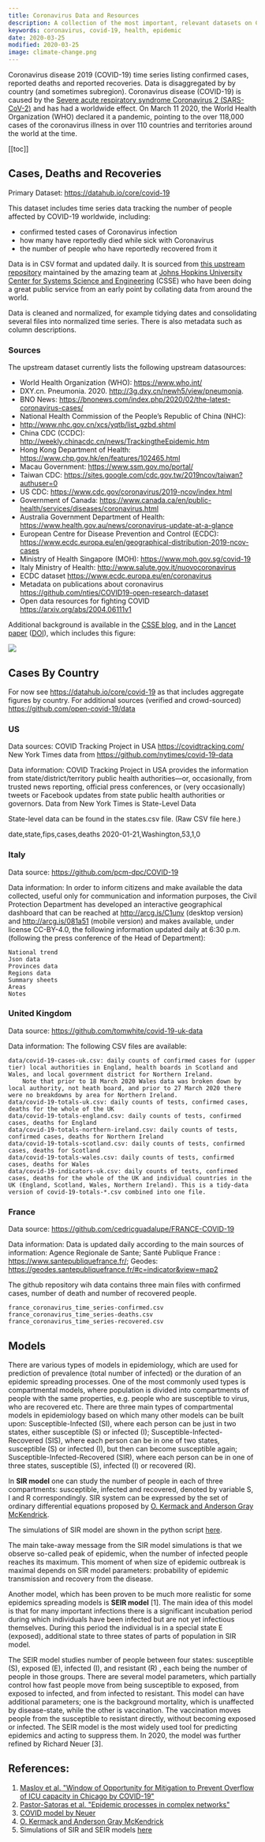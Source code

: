 ```yaml
---
title: Coronavirus Data and Resources
description: A collection of the most important, relevant datasets on Coronavirus (COVID-19) outbreak.
keywords: coronavirus, covid-19, health, epidemic
date: 2020-03-25
modified: 2020-03-25
image: climate-change.png
---
```


Coronavirus disease 2019 (COVID-19) time series listing confirmed cases, reported deaths and reported recoveries. Data is disaggregated by by country (and sometimes subregion). Coronavirus disease (COVID-19) is caused by the [Severe acute respiratory syndrome Coronavirus 2 (SARS-CoV-2)][sars2] and has had a worldwide effect. On March 11 2020, the World Health Organization (WHO) declared it a pandemic, pointing to the over 118,000 cases of the coronavirus illness in over 110 countries and territories around the world at the time.

[covid]: https://en.wikipedia.org/wiki/Coronavirus_disease_2019
[sars2]: https://en.wikipedia.org/wiki/Severe_acute_respiratory_syndrome_coronavirus_2

[[toc]]

## Cases, Deaths and Recoveries

Primary Dataset: https://datahub.io/core/covid-19

This dataset includes time series data tracking the number of people affected by COVID-19 worldwide, including:

* confirmed tested cases of Coronavirus infection
* how many have reportedly died while sick with Coronavirus
* the number of people who have reportedly recovered from it

Data is in CSV format and updated daily. It is sourced from [this upstream repository](https://github.com/CSSEGISandData/COVID-19) maintained by the amazing team at [Johns Hopkins University Center for Systems Science and Engineering](https://systems.jhu.edu/) (CSSE) who have been doing a great public service from an early point by collating data from around the world.

Data is cleaned and normalized, for example tidying dates and consolidating several files into normalized time series. There is also metadata such as column descriptions.

### Sources

The upstream dataset currently lists the following upstream datasources:

- World Health Organization (WHO): https://www.who.int/
- DXY.cn. Pneumonia. 2020. http://3g.dxy.cn/newh5/view/pneumonia.
- BNO News: https://bnonews.com/index.php/2020/02/the-latest-coronavirus-cases/
- National Health Commission of the People’s Republic of China (NHC):
- http://www.nhc.gov.cn/xcs/yqtb/list_gzbd.shtml
- China CDC (CCDC): http://weekly.chinacdc.cn/news/TrackingtheEpidemic.htm
- Hong Kong Department of Health: https://www.chp.gov.hk/en/features/102465.html
- Macau Government: https://www.ssm.gov.mo/portal/
- Taiwan CDC: https://sites.google.com/cdc.gov.tw/2019ncov/taiwan?authuser=0
- US CDC: https://www.cdc.gov/coronavirus/2019-ncov/index.html
- Government of Canada: https://www.canada.ca/en/public-health/services/diseases/coronavirus.html
- Australia Government Department of Health: https://www.health.gov.au/news/coronavirus-update-at-a-glance
- European Centre for Disease Prevention and Control (ECDC): https://www.ecdc.europa.eu/en/geographical-distribution-2019-ncov-cases
- Ministry of Health Singapore (MOH): https://www.moh.gov.sg/covid-19
- Italy Ministry of Health: http://www.salute.gov.it/nuovocoronavirus
- ECDC dataset https://www.ecdc.europa.eu/en/coronavirus
- Metadata on publications about coronavirus https://github.com/nties/COVID19-open-research-dataset 
- Open data resources for fighting COVID https://arxiv.org/abs/2004.06111v1

Additional background is available in the [CSSE blog](https://systems.jhu.edu/research/public-health/ncov/), and in the [Lancet paper](https://www.thelancet.com/journals/laninf/article/PIIS1473-3099(20)30120-1/fulltext) ([DOI](https://doi.org/10.1016/S1473-3099(20)30120-1)), which includes this figure:

![](https://i.imgur.com/X32lUEU.png)

## Cases By Country

For now see https://datahub.io/core/covid-19 as that includes aggregate figures by country. For additional sources (verified and crowd-sourced) https://github.com/open-covid-19/data


### US

Data sources: COVID Tracking Project in USA https://covidtracking.com/  
New York Times data from https://github.com/nytimes/covid-19-data 


Data information: 
COVID Tracking Project in USA provides the information from state/district/territory public health authorities—or, occasionally, from trusted news reporting, official press conferences, or (very occasionally) tweets or Facebook updates from state public health authorities or governors.
Data from New York Times is State-Level Data

State-level data can be found in the states.csv file. (Raw CSV file here.)

date,state,fips,cases,deaths
2020-01-21,Washington,53,1,0

### Italy

Data source: https://github.com/pcm-dpc/COVID-19


Data information:
In order to inform citizens and make available the data collected, useful only for communication and information purposes, the Civil Protection Department has developed an interactive geographical dashboard that can be reached at http://arcg.is/C1unv (desktop version) and http://arcg.is/081a51 (mobile version) and makes available, under license CC-BY-4.0, the following information updated daily at 6:30 p.m. (following the press conference of the Head of Department):

    National trend
    Json data
    Provinces data
    Regions data
    Summary sheets
    Areas
    Notes

### United Kingdom

Data source: https://github.com/tomwhite/covid-19-uk-data


Data information: 
The following CSV files are available:

    data/covid-19-cases-uk.csv: daily counts of confirmed cases for (upper tier) local authorities in England, health boards in Scotland and Wales, and local government district for Northern Ireland.
        Note that prior to 18 March 2020 Wales data was broken down by local authority, not heath board, and prior to 27 March 2020 there were no breakdowns by area for Northern Ireland.
    data/covid-19-totals-uk.csv: daily counts of tests, confirmed cases, deaths for the whole of the UK
    data/covid-19-totals-england.csv: daily counts of tests, confirmed cases, deaths for England
    data/covid-19-totals-northern-ireland.csv: daily counts of tests, confirmed cases, deaths for Northern Ireland
    data/covid-19-totals-scotland.csv: daily counts of tests, confirmed cases, deaths for Scotland
    data/covid-19-totals-wales.csv: daily counts of tests, confirmed cases, deaths for Wales
    data/covid-19-indicators-uk.csv: daily counts of tests, confirmed cases, deaths for the whole of the UK and individual countries in the UK (England, Scotland, Wales, Northern Ireland). This is a tidy-data version of covid-19-totals-*.csv combined into one file.

### France

Data source: https://github.com/cedricguadalupe/FRANCE-COVID-19


Data information: 
Data is updated daily according to the main sources of information: 
Agence Regionale de Sante;    Santé Publique France : https://www.santepubliquefrance.fr/;   Geodes: https://geodes.santepubliquefrance.fr/#c=indicator&view=map2

The github repository wih data contains three main files with confirmed cases, number of death and number of recovered people.

    france_coronavirus_time_series-confirmed.csv
	france_coronavirus_time_series-deaths.csv 	
	france_coronavirus_time_series-recovered.csv

## Models
There are various types of models in epidemiology, which are used for prediction of prevalence (total number of infected) or the duration of an epidemic spreading processes. One of the most commonly used types is compartmental models, where population is divided into compartments of people with the same properties, e.g. people who are susceptible to virus, who are recovered etc.
There are three main types of compartmental models in epidemiology based on which many other models can be built upon: 
    Susceptible-Infected (SI), where each person can be just in two states, either susceptible (S) or infected (I); 
     Susceptible-Infected-Recovered (SIS), where each person can be in one of two states, susceptible (S) or infected (I), but then can become susceptible again;
     Susceptible-Infected-Recovered (SIR), where each person can be  in one of three states, susceptible (S), infected (I) or recovered (R).
     

In **SIR model** one can study the number of people in each of three compartments: susceptible, infected and recovered, denoted by variable S, I and R correspondingly. SIR system can be  expressed by the set of ordinary differential equations proposed by [O. Kermack and Anderson Gray McKendrick](https://en.wikipedia.org/wiki/Compartmental_models_in_epidemiology). 

The simulations of SIR model are shown in the python script [here](https://github.com/Liyubov/heterogeneous-dynamics-on-networks/blob/master/code_network_heterogen_models/spreading_SIR.py).

The main take-away message from the SIR model simulations is that we observe so-called peak of epidemic, when the number of infected people reaches its maximum. This moment of when size of epidemic outbreak is maximal depends on SIR model parameters: probability of epidemic transmission and recovery from the disease. 

Another model, which has been proven to be much more realistic for some epidemics spreading models is **SEIR model** [1]. 
The main idea of this model is that for many important infections there is a significant incubation period during which individuals have been infected but are not yet infectious themselves. During this period the individual is in a special state E (exposed), additional state to three states of parts of population in SIR model. 

The SEIR model studies number of people between four states: susceptible (S), exposed (E), infected (I), and resistant (R) , each being the number of people in those groups. There are several model parameters, which partially control how fast people move from being susceptible to exposed, from exposed to infected, and from infected to resistant. This model can have additional parameters; one is the background mortality, which is unaffected by disease-state, while the other is vaccination. The vaccination moves people from the susceptible to resistant directly, without becoming exposed or infected.
The SEIR model is the most widely used tool for predicting epidemics and acting to suppress them. In 2020, the model was further refined by Richard Neuer [3].


## References:
1. [Maslov et al. "Window of Opportunity for Mitigation to Prevent Overflow of ICU capacity in Chicago by COVID-19"](https://arxiv.org/abs/2003.09564)
2. [Pastor-Satoras et al. "Epidemic processes in complex networks"](https://arxiv.org/abs/1408.2701)
3. [COVID model by Neuer](https://neherlab.org/covid19/)
4. [O. Kermack and Anderson Gray McKendrick](https://en.wikipedia.org/wiki/Compartmental_models_in_epidemiology)
5. Simulations of SIR and SEIR models [here](https://github.com/Liyubov/heterogeneous-dynamics-on-networks/blob/master/code_network_heterogen_models/spreading_SIR.py)
